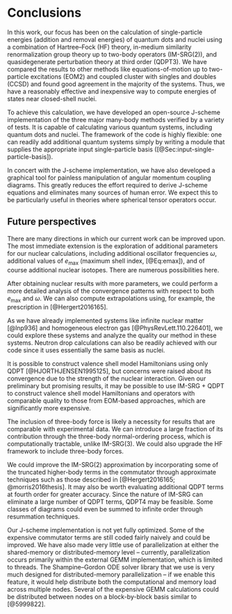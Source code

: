 # Conclusions

In this work, our focus has been on the calculation of single-particle energies (addition and removal energies) of quantum dots and nuclei using a combination of Hartree–Fock (HF) theory, in-medium similarity renormalization group theory up to two-body operators (IM-SRG(2)), and quasidegenerate perturbation theory at third order (QDPT3).  We have compared the results to other methods like equations-of-motion up to two-particle excitations (EOM2) and coupled cluster with singles and doubles (CCSD) and found good agreement in the majority of the systems.  Thus, we have a reasonably effective and inexpensive way to compute energies of states near closed-shell nuclei.

To achieve this calculation, we have developed an open-source J-scheme implementation of the three major many-body methods verified by a variety of tests.  It is capable of calculating various quantum systems, including quantum dots and nuclei.  The framework of the code is highly flexible: one can readily add additional quantum systems simply by writing a module that supplies the appropriate input single-particle basis ([@Sec:input-single-particle-basis]).

In concert with the J-scheme implementation, we have also developed a graphical tool for painless manipulation of angular momentum coupling diagrams.  This greatly reduces the effort required to derive J-scheme equations and eliminates many sources of human error.  We expect this to be particularly useful in theories where spherical tensor operators occur.

## Future perspectives

There are many directions in which our current work can be improved upon.  The most immediate extension is the exploration of additional parameters for our nuclear calculations, including additional oscillator frequencies $\omega$, additional values of $e_{\mathrm{max}}$ (maximum shell index, [@Eq:emax]), and of course additional nuclear isotopes.  There are numerous possibilities here.

After obtaining nuclear results with more parameters, we could perform a more detailed analysis of the convergence patterns with respect to both $e_{\mathrm{max}}$ and $\omega$.  We can also compute extrapolations using, for example, the prescription in [@Hergert2016165].

As we have already implemented systems like infinite nuclear matter [@lnp936] and homogeneous electron gas [@PhysRevLett.110.226401], we could explore these systems and analyze the quality our method in these systems.  Neutron drop calculations can also be readily achieved with our code since it uses essentially the same basis as nuclei.

It is possible to construct valence shell model Hamiltonians using only QDPT [@HJORTHJENSEN1995125], but concerns were raised about its convergence due to the strength of the nuclear interaction.  Given our preliminary but promising results, it may be possible to use IM-SRG + QDPT to construct valence shell model Hamiltonians and operators with comparable quality to those from EOM-based approaches, which are significantly more expensive.

The inclusion of three-body force is likely a necessity for results that are comparable with experimental data.  We can introduce a large fraction of its contribution through the three-body normal-ordering process, which is computationally tractable, unlike IM-SRG(3).  We could also upgrade the HF framework to include three-body forces.

We could improve the IM-SRG(2) approximation by incorporating some of the truncated higher-body terms in the commutator through approximate techniques such as those described in [@Hergert2016165; @morris2016thesis].  It may also be worth evaluating additional QDPT terms at fourth order for greater accuracy.  Since the nature of IM-SRG can eliminate a large number of QDPT terms, QDPT4 may be feasible.  Some classes of diagrams could even be summed to infinite order through resummation techniques.

Our J-scheme implementation is not yet fully optimized.  Some of the expensive commutator terms are still coded fairly naively and could be improved.  We have also made very little use of parallelization at either the shared-memory or distributed-memory level – currently, parallelization occurs primarily within the external GEMM implementation, which is limited to threads.  The Shampine–Gordon ODE solver library that we use is very much designed for distributed-memory parallelization – if we enable this feature, it would help distribute both the computational and memory load across multiple nodes.  Several of the expensive GEMM calculations could be distributed between nodes on a block-by-block basis similar to [@5999822].
